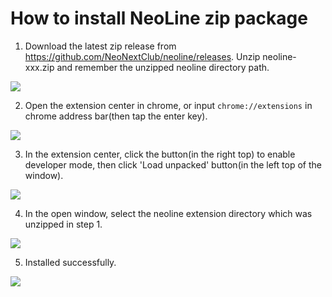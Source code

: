 # How to install NeoLine zip package

1. Download the latest zip release from https://github.com/NeoNextClub/neoline/releases. Unzip neoline-xxx.zip and remember the unzipped neoline directory path.

![](https://github.com/NeoNextClub/neoline/blob/master/install/images/release_zip.png?raw=true)

2. Open the extension center in chrome, or input `chrome://extensions` in chrome address bar(then tap the enter key).

![](https://github.com/NeoNextClub/neoline/blob/master/install/images/extension_menu_bar.png?raw=true)

3. In the extension center, click the button(in the right top) to enable developer mode, then click 'Load unpacked' button(in the left top of the window).

![](https://github.com/NeoNextClub/neoline/blob/master/install/images/load_unpacked.png?raw=true)

4. In the open window, select the neoline extension directory which was unzipped in step 1.

![](https://github.com/NeoNextClub/neoline/blob/master/install/images/select_neoline_dir.png?raw=true)

5. Installed successfully.

![](https://github.com/NeoNextClub/neoline/blob/master/install/images/installed.png?raw=true)
